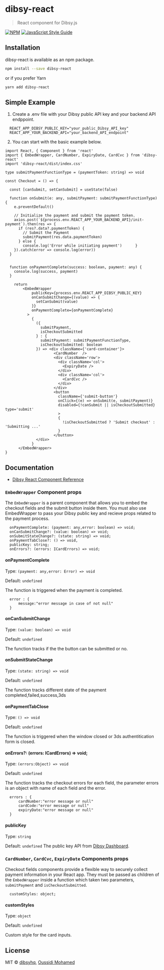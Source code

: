 # dibsy-react

> React component for Dibsy.js

[![NPM](https://img.shields.io/npm/v/dibsy-react.svg)](https://www.npmjs.com/package/dibsy-react) [![JavaScript Style Guide](https://img.shields.io/badge/code_style-standard-brightgreen.svg)](https://standardjs.com)

## Installation

dibsy-react is available as an npm package.

```bash
npm install --save dibsy-react
```

or if you prefer Yarn

```bash
yarn add dibsy-react
```


## Simple Example

1. Create a .env file with your Dibsy public API key and your backend API endppoint.

```tsx
  REACT_APP_DIBSY_PUBLIC_KEY="your_public_Dibsy_API_key"
  REACT_APP_YOUR_BACKEND_API="your_backend_API_endpoint"
```

2. You can start with the basic example below.

```tsx
import React, { Component } from 'react'
import { EmbedWrapper, CardNumber, ExpiryDate, CardCvc } from 'dibsy-react'
import 'dibsy-react/dist/index.css'

type submitPaymentFunctionType = (paymentToken: string) => void

const Checkout = () => {

  const [canSubmit, setCanSubmit] = useState(false)

  function onSubmit(e: any, submitPayment: submitPaymentFunctionType) {
    e.preventDefault()

    // Initialize the payment and submit the payment token.
    axios.post(`${process.env.REACT_APP_YOUR_BACKEND_API}/init-payment`).then(res => {
      if (res?.data?.paymentToken) {
        // Submit the Payment
        submitPayment(res.data.paymentToken)
      } else {
        console.log('Error while initiating payment')      }
    }).catch(error => console.log(error))
  }


  function onPaymentComplete(success: boolean, payment: any) {
    console.log(success, payment)
  }

    return
        <EmbedWrapper
            publicKey={process.env.REACT_APP_DIBSY_PUBLIC_KEY}
            onCanSubmitChange={(value) => {
              setCanSubmit(value)
            }}
            onPaymentComplete={onPaymentComplete}
          >
            {
              ({
                submitPayment,
                isCheckoutSubmitted
              } : {
                submitPayment: submitPaymentFunctionType,
                isCheckoutSubmitted: boolean
              }) => <div className={'card-container'}>
                      <CardNumber  />
                      <div className='row'>
                        <div className='col'>
                          <ExpiryDate />
                        </div>
                        <div className='col'>
                          <CardCvc />
                        </div>
                      </div>
                      <button
                        className={'submit-button'}
                        onClick={(e) => onSubmit(e, submitPayment)}
                        disabled={!canSubmit || isCheckoutSubmitted} type='submit'
                        >
                        {
                          !isCheckoutSubmitted ? 'Submit checkout' : 'Submitting ...'
                        }
                      </button>
              </div>
            }
      </EmbedWrapper>
}
```

## Documentation



- [Dibsy React Component Reference](https://docs.dibsy.one/dibsy-components/react)


### `EmbedWrapper` Component props
The `EmbedWrapper` is a parent component that allows you to embed the checkout fields and the submit button inside them. You must also use EmbedWrapper to pass your Dibsy public key and recieve props related to the payment process.
```
  onPaymentComplete: (payment: any,error: boolean) => void;
  onCanSubmitChange?: (value: boolean) => void;
  onSubmitStateChange?: (state: string) => void;
  onPaymentTabClose?: () => void,
  publicKey: string;
  onErrors?: (errors: ICardErrors) => void;
```

#### onPaymentComplete

Type: `(payment: any,error: Error) => void`

Default: `undefined`

The function is triggered when the payment is completed.
```
  error : {
      message:"error message in case of not null"
  }
```


#### onCanSubmitChange

Type: `(value: boolean) => void`

Default: `undefined`

The function tracks if the the button can be submitted or no.

#### onSubmitStateChange

Type: `(state: string) => void`

Default: `undefined`

The function tracks different state of the payment completed,failed,success,3ds



#### onPaymentTabClose

Type: `() => void`

Default: `undefined`

The function is triggered when the window closed or 3ds authentitication form is closed.


####   onErrors?: (errors: ICardErrors) => void;


Type: `(errors:Object) => void`

Default: `undefined`

The function tracks the checkout errors for each field, the parameter errors is an object with name of each field and the error.
```
  errors : {
      cardNumber:"error message or null"
      cardCode:"error message or null"
      expiryDate:"error message or null"
  }
```


#### publicKey

Type: `string`

Default: `undefined`
	The public key API from [Dibsy Dashboard](https://dashboard.dibsy.one).



### `CardNumber`, `CardCvc`, `ExpiryDate` Components props
Checkout fields components provide a flexible way to securely collect payment information in your React app. They must be passed as children of the `EmbedWrapper` inside a function which taken two parameters, `submitPayment` and `isCheckoutSubmitted`.


```
  customStyles: object;
```

#### customStyles

Type: `object`

Default: `undefined`

Custom style for the card inputs.


## License

MIT © [dibsyhq](https://github.com/dibsyhq), [Oussidi Mohamed](https://github.com/Oussidi1998)
